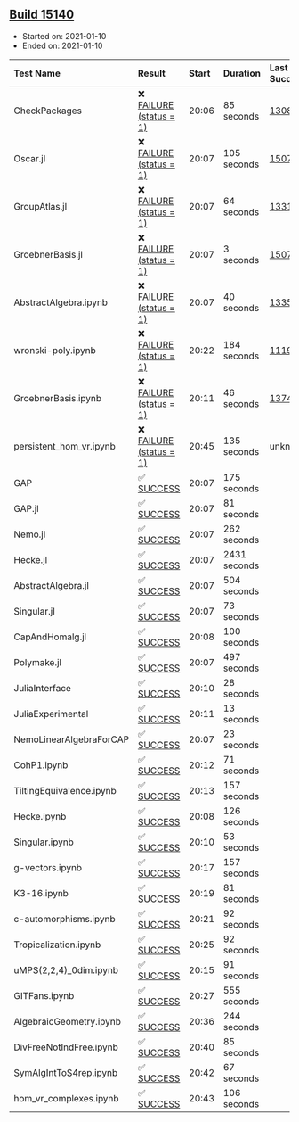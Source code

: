 ## [Build 15140](https://oscarci.mathematik.uni-kl.de/job/oscar/15140/)

* Started on: 2021-01-10
* Ended on: 2021-01-10

| Test Name    | Result | Start | Duration | Last Success | First Failure |
|:-------------|:-------|:------|:---------|:-------------|:--------------|
| CheckPackages | ❌ [FAILURE (status = 1)](https://oscarci.mathematik.uni-kl.de/job/oscar/15140/artifact/logs/build-15140/CheckPackages.log) | 20:06 | 85 seconds | [13085](https://oscarci.mathematik.uni-kl.de/job/oscar/13085/) | [13086](https://oscarci.mathematik.uni-kl.de/job/oscar/13086/) |
| Oscar.jl | ❌ [FAILURE (status = 1)](https://oscarci.mathematik.uni-kl.de/job/oscar/15140/artifact/logs/build-15140/Oscar.jl.log) | 20:07 | 105 seconds | [15079](https://oscarci.mathematik.uni-kl.de/job/oscar/15079/) | [15080](https://oscarci.mathematik.uni-kl.de/job/oscar/15080/) |
| GroupAtlas.jl | ❌ [FAILURE (status = 1)](https://oscarci.mathematik.uni-kl.de/job/oscar/15140/artifact/logs/build-15140/GroupAtlas.jl.log) | 20:07 | 64 seconds | [13311](https://oscarci.mathematik.uni-kl.de/job/oscar/13311/) | [13312](https://oscarci.mathematik.uni-kl.de/job/oscar/13312/) |
| GroebnerBasis.jl | ❌ [FAILURE (status = 1)](https://oscarci.mathematik.uni-kl.de/job/oscar/15140/artifact/logs/build-15140/GroebnerBasis.jl.log) | 20:07 | 3 seconds | [15079](https://oscarci.mathematik.uni-kl.de/job/oscar/15079/) | [15080](https://oscarci.mathematik.uni-kl.de/job/oscar/15080/) |
| AbstractAlgebra.ipynb | ❌ [FAILURE (status = 1)](https://oscarci.mathematik.uni-kl.de/job/oscar/15140/artifact/logs/build-15140/AbstractAlgebra.ipynb.log) | 20:07 | 40 seconds | [13355](https://oscarci.mathematik.uni-kl.de/job/oscar/13355/) | [13356](https://oscarci.mathematik.uni-kl.de/job/oscar/13356/) |
| wronski-poly.ipynb | ❌ [FAILURE (status = 1)](https://oscarci.mathematik.uni-kl.de/job/oscar/15140/artifact/logs/build-15140/wronski-poly.ipynb.log) | 20:22 | 184 seconds | [11192](https://oscarci.mathematik.uni-kl.de/job/oscar/11192/) | [11193](https://oscarci.mathematik.uni-kl.de/job/oscar/11193/) |
| GroebnerBasis.ipynb | ❌ [FAILURE (status = 1)](https://oscarci.mathematik.uni-kl.de/job/oscar/15140/artifact/logs/build-15140/GroebnerBasis.ipynb.log) | 20:11 | 46 seconds | [13748](https://oscarci.mathematik.uni-kl.de/job/oscar/13748/) | [13749](https://oscarci.mathematik.uni-kl.de/job/oscar/13749/) |
| persistent_hom_vr.ipynb | ❌ [FAILURE (status = 1)](https://oscarci.mathematik.uni-kl.de/job/oscar/15140/artifact/logs/build-15140/persistent_hom_vr.ipynb.log) | 20:45 | 135 seconds | unknown | unknown |
| GAP | ✅ [SUCCESS](https://oscarci.mathematik.uni-kl.de/job/oscar/15140/artifact/logs/build-15140/GAP.log) | 20:07 | 175 seconds |  |  |
| GAP.jl | ✅ [SUCCESS](https://oscarci.mathematik.uni-kl.de/job/oscar/15140/artifact/logs/build-15140/GAP.jl.log) | 20:07 | 81 seconds |  |  |
| Nemo.jl | ✅ [SUCCESS](https://oscarci.mathematik.uni-kl.de/job/oscar/15140/artifact/logs/build-15140/Nemo.jl.log) | 20:07 | 262 seconds |  |  |
| Hecke.jl | ✅ [SUCCESS](https://oscarci.mathematik.uni-kl.de/job/oscar/15140/artifact/logs/build-15140/Hecke.jl.log) | 20:07 | 2431 seconds |  |  |
| AbstractAlgebra.jl | ✅ [SUCCESS](https://oscarci.mathematik.uni-kl.de/job/oscar/15140/artifact/logs/build-15140/AbstractAlgebra.jl.log) | 20:07 | 504 seconds |  |  |
| Singular.jl | ✅ [SUCCESS](https://oscarci.mathematik.uni-kl.de/job/oscar/15140/artifact/logs/build-15140/Singular.jl.log) | 20:07 | 73 seconds |  |  |
| CapAndHomalg.jl | ✅ [SUCCESS](https://oscarci.mathematik.uni-kl.de/job/oscar/15140/artifact/logs/build-15140/CapAndHomalg.jl.log) | 20:08 | 100 seconds |  |  |
| Polymake.jl | ✅ [SUCCESS](https://oscarci.mathematik.uni-kl.de/job/oscar/15140/artifact/logs/build-15140/Polymake.jl.log) | 20:07 | 497 seconds |  |  |
| JuliaInterface | ✅ [SUCCESS](https://oscarci.mathematik.uni-kl.de/job/oscar/15140/artifact/logs/build-15140/JuliaInterface.log) | 20:10 | 28 seconds |  |  |
| JuliaExperimental | ✅ [SUCCESS](https://oscarci.mathematik.uni-kl.de/job/oscar/15140/artifact/logs/build-15140/JuliaExperimental.log) | 20:11 | 13 seconds |  |  |
| NemoLinearAlgebraForCAP | ✅ [SUCCESS](https://oscarci.mathematik.uni-kl.de/job/oscar/15140/artifact/logs/build-15140/NemoLinearAlgebraForCAP.log) | 20:07 | 23 seconds |  |  |
| CohP1.ipynb | ✅ [SUCCESS](https://oscarci.mathematik.uni-kl.de/job/oscar/15140/artifact/logs/build-15140/CohP1.ipynb.log) | 20:12 | 71 seconds |  |  |
| TiltingEquivalence.ipynb | ✅ [SUCCESS](https://oscarci.mathematik.uni-kl.de/job/oscar/15140/artifact/logs/build-15140/TiltingEquivalence.ipynb.log) | 20:13 | 157 seconds |  |  |
| Hecke.ipynb | ✅ [SUCCESS](https://oscarci.mathematik.uni-kl.de/job/oscar/15140/artifact/logs/build-15140/Hecke.ipynb.log) | 20:08 | 126 seconds |  |  |
| Singular.ipynb | ✅ [SUCCESS](https://oscarci.mathematik.uni-kl.de/job/oscar/15140/artifact/logs/build-15140/Singular.ipynb.log) | 20:10 | 53 seconds |  |  |
| g-vectors.ipynb | ✅ [SUCCESS](https://oscarci.mathematik.uni-kl.de/job/oscar/15140/artifact/logs/build-15140/g-vectors.ipynb.log) | 20:17 | 157 seconds |  |  |
| K3-16.ipynb | ✅ [SUCCESS](https://oscarci.mathematik.uni-kl.de/job/oscar/15140/artifact/logs/build-15140/K3-16.ipynb.log) | 20:19 | 81 seconds |  |  |
| c-automorphisms.ipynb | ✅ [SUCCESS](https://oscarci.mathematik.uni-kl.de/job/oscar/15140/artifact/logs/build-15140/c-automorphisms.ipynb.log) | 20:21 | 92 seconds |  |  |
| Tropicalization.ipynb | ✅ [SUCCESS](https://oscarci.mathematik.uni-kl.de/job/oscar/15140/artifact/logs/build-15140/Tropicalization.ipynb.log) | 20:25 | 92 seconds |  |  |
| uMPS(2,2,4)_0dim.ipynb | ✅ [SUCCESS](https://oscarci.mathematik.uni-kl.de/job/oscar/15140/artifact/logs/build-15140/uMPS-2-2-4-_0dim.ipynb.log) | 20:15 | 91 seconds |  |  |
| GITFans.ipynb | ✅ [SUCCESS](https://oscarci.mathematik.uni-kl.de/job/oscar/15140/artifact/logs/build-15140/GITFans.ipynb.log) | 20:27 | 555 seconds |  |  |
| AlgebraicGeometry.ipynb | ✅ [SUCCESS](https://oscarci.mathematik.uni-kl.de/job/oscar/15140/artifact/logs/build-15140/AlgebraicGeometry.ipynb.log) | 20:36 | 244 seconds |  |  |
| DivFreeNotIndFree.ipynb | ✅ [SUCCESS](https://oscarci.mathematik.uni-kl.de/job/oscar/15140/artifact/logs/build-15140/DivFreeNotIndFree.ipynb.log) | 20:40 | 85 seconds |  |  |
| SymAlgIntToS4rep.ipynb | ✅ [SUCCESS](https://oscarci.mathematik.uni-kl.de/job/oscar/15140/artifact/logs/build-15140/SymAlgIntToS4rep.ipynb.log) | 20:42 | 67 seconds |  |  |
| hom_vr_complexes.ipynb | ✅ [SUCCESS](https://oscarci.mathematik.uni-kl.de/job/oscar/15140/artifact/logs/build-15140/hom_vr_complexes.ipynb.log) | 20:43 | 106 seconds |  |  |
